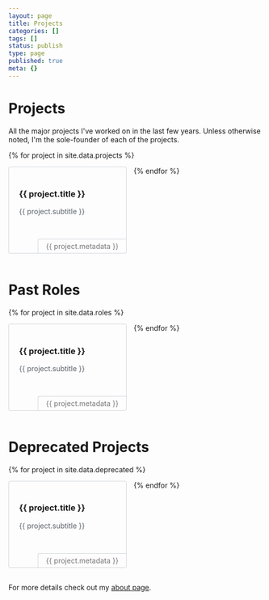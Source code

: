 ```yaml
---
layout: page
title: Projects
categories: []
tags: []
status: publish
type: page
published: true
meta: {}
---
```


# Projects

All the major projects I've worked on in the last few years. Unless otherwise noted, I'm the sole-founder of each of the projects.

{% for project in site.data.projects %}
  <div class="fx-project">
    <div class="title">
      <h3><a href="{{ project.url }}" target="_blank">{{ project.title }}</a></h3>
    </div>
    <div class="subtitle">
      {{ project.subtitle }}
    </div>
    <div class="metadata">
      {{ project.metadata }}
    </div>
  </div>
{% endfor %}

# Past Roles

{% for project in site.data.roles %}
  <div class="fx-project">
    <div class="title">
      <h3><a href="{{ project.url }}" target="_blank">{{ project.title }}</a></h3>
    </div>
    <div class="subtitle">
      {{ project.subtitle }}
    </div>
    <div class="metadata">
      {{ project.metadata }}
    </div>
  </div>
{% endfor %}

# Deprecated Projects

{% for project in site.data.deprecated %}
  <div class="fx-project">
    <div class="title">
      <h3><a href="{{ project.url }}" target="_blank">{{ project.title }}</a></h3>
    </div>
    <div class="subtitle">
      {{ project.subtitle }}
    </div>
    <div class="metadata">
      {{ project.metadata }}
    </div>
  </div>
{% endfor %}

For more details check out my [about page](/about).

<style type="text/css">
  .fx-project {
    border: 1px solid #d1d5da;
    margin-bottom: 16px;
    margin-right: 10px;
    padding: 20px;
    width: calc(50% - 40px - 20px);
    height: 130px;
    display: inline-block;
    border-radius: 3px;
    vertical-align: top;
    position: relative;
  }

  @media screen and (max-width: 800px) {
    .fx-project {
      width: calc(100% - 40px);
      height: 180px;
    }
  }

  .fx-project > .title {

  }
  .fx-project > .title > h3 > a {
    text-decoration: none;
  }
  .fx-project > .subtitle {
    color: #586069;
    font-size: 14px;
  }
  .fx-project > .metadata {
    font-size: 14px;
    color: #777;
    border: 1px solid #d1d5da;
    border-right: 0;
    border-bottom: 0;
    max-width: 80%;
    
    padding: 5px;
    padding-left: 15px;
    padding-right: 15px;
    position: absolute;
    bottom: 0px;
    right: 0px;
    border-radius: 3px 0 0 0;
  }
</style>
